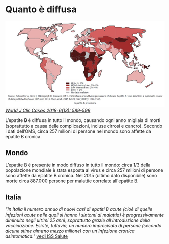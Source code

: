 # Quanto è diffusa

![JOURNAL (WJCC-6-589)](../assets/images/WJCC-6-589-g002.jpg)
[_World J Clin Cases 2018; 6(13): 589-599_](https://dx.doi.org/10.12998/wjcc.v6.i13.589)

L’epatite **B** è diffusa in tutto il mondo, causando ogni anno migliaia di morti (soprattutto a causa delle complicazioni, incluse cirrosi e cancro). Secondo i dati dell’OMS, circa 257 milioni di persone nel mondo sono affette da epatite B cronica.

## Mondo

L’epatite B è presente in modo diffuso in tutto il mondo: circa 1/3 della popolazione mondiale è stata esposta al virus e circa 257 milioni di persone sono affette da epatite B cronica. Nel 2015 (ultimo dato disponibile) sono morte circa 887.000 persone per malattie correlate all'epatite B.

## Italia

_"In Italia il numero annuo di nuovi casi di epatiti B acute (cioè di quelle infezioni acute nelle quali si hanno i sintomi di malattia) è progressivamente diminuito negli ultimi 25 anni, soprattutto grazie all'introduzione della vaccinazione. Esiste, tuttavia, un numero imprecisato di persone (secondo alcune stime almeno mezzo milione) con un'infezione cronica asintomatica."_
[vedi ISS Salute](https://www.issalute.it/index.php/la-salute-dalla-a-alla-z-menu/e/epatite-b)
